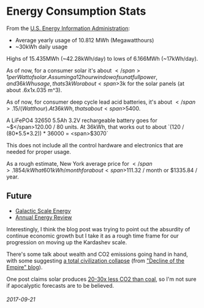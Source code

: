 Energy Consumption Stats
===

From the [U.S. Energy Information Administration](https://www.eia.gov/tools/faqs/faq.php?id=97&t=3):

* Average yearly usage of 10.812 MWh (Megawatthours)
* ~30kWh daily usage

Highs of 15.435MWh (~42.28kWh/day) to lows of 6.166MWh (~17kWh/day).

As of now, for a consumer solar it's about <span>$</span>1 per Watt of solar.
Assuming a 12 hour window of sun at full power, and 36kWh usage, thats 3kW or
about <span>$</span>3k for the solar panels (at about .6x1x.035 m^3).

As of now, for consumer deep cycle lead acid batteries, it's about <span>$</span>.15 / (Watt hour).
At 36kWh, thats about <span>$</span>5400.

A LiFePO4 32650 5.5Ah 3.2V rechargeable battery goes for ~<span>$</span>120.00 / 80 units.
At 36kWh, that works out to about `(120 / (80*5.5*3.2)) * 36000 = <span>$</span>3070`

This does not include all the control hardware and electronics that are needed
for proper usage.

As a rough estimate, New York average price for <span>$</span>.1854 / kWh at 601 kWh / month
for about <span>$</span>111.32 / month or <span>$</span>1335.84 / year.

Future
---

* [Galactic Scale Energy](https://dothemath.ucsd.edu/2011/07/galactic-scale-energy/)
* [Annual Energy Review](https://www.eia.gov/totalenergy/data/annual/index.php)

Interestingly, I think the blog post was trying to point out the absurdity of
continue economic growth but I take it as a rough time frame for our progression
on moving up the Kardashev scale.

There's some talk about wealth and CO2 emissions going hand in hand, with
some suggesting [a total civilization collapse](https://www.earth-syst-dynam.net/3/1/2012/esd-3-1-2012.html) (from ["Decline of the Empire" blog](http://www.declineoftheempire.com/2012/01/wealth-and-energy-consumption-are-inseparable.html)).

One post claims solar produces [20-30x less CO2 than coal](https://www.mnn.com/green-tech/research-innovations/blogs/how-much-co2-does-one-solar-panel-create),
so I'm not sure if apocalyptic forecasts are to be believed.

###### 2017-09-21
